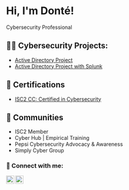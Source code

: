 <h1>Hi, I'm Donté! <br/></h1>
  <a>Cybersecurity Professional</a> 

<h2>👨‍💻 Cybersecurity Projects:</h2>

  - [Active Directory Project](https://github.com/joshmadakor1/Algorithms-Practice)
  - [Active Directory Project with Splunk](https://github.com/joshmadakor1/Algorithms-Practice)

<h2>📄 Certifications </h2>

- [ISC2 CC: Certified in Cybersecurity](https://www.youtube.com/watch?v=a83ASGn_V_s)

<h2>👥 Communities</h2>

- ISC2 Member
- Cyber Hub | Empirical Training
- Pepsi Cybersecurity Advocacy & Awareness
- Simply Cyber Group



<h3> 🤳 Connect with me:</h3>

[<img align="left" alt="JoshMadakor | LinkedIn" width="22px" src="https://cdn.jsdelivr.net/npm/simple-icons@v3/icons/linkedin.svg" />][linkedin]
[<img align="left" alt="JoshMadakor | Instagram" width="22px" src="https://cdn.jsdelivr.net/npm/simple-icons@v3/icons/instagram.svg" />][instagram]

[instagram]: https://www.instagram.com/taye_supreme/
[linkedin]: https://www.linkedin.com/in/taye-chandler-53228a8a

<!--
**VAcyberTaye/VAcyberTaye** is a ✨ _special_ ✨ repository because its `README.md` (this file) appears on your GitHub profile.

Here are some ideas to get you started:

- 🔭 I’m currently working on ...
- 🌱 I’m currently learning ...
- 👯 I’m looking to collaborate on ...
- 🤔 I’m looking for help with ...
- 💬 Ask me about ...
- 📫 How to reach me: ...
- 😄 Pronouns: ...
- ⚡ Fun fact: ...
-->
